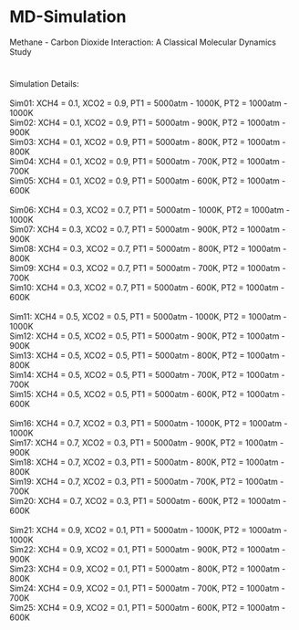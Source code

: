 # MD-Simulation
Methane - Carbon Dioxide Interaction: A Classical Molecular Dynamics Study
#
Simulation Details:</br></br>
Sim01: XCH4 = 0.1, XCO2 = 0.9, PT1 = 5000atm - 1000K, PT2 = 1000atm - 1000K</br>
Sim02: XCH4 = 0.1, XCO2 = 0.9, PT1 = 5000atm - 900K, PT2 = 1000atm - 900K</br>
Sim03: XCH4 = 0.1, XCO2 = 0.9, PT1 = 5000atm - 800K, PT2 = 1000atm - 800K</br>
Sim04: XCH4 = 0.1, XCO2 = 0.9, PT1 = 5000atm - 700K, PT2 = 1000atm - 700K</br>
Sim05: XCH4 = 0.1, XCO2 = 0.9, PT1 = 5000atm - 600K, PT2 = 1000atm - 600K</br></br>
Sim06: XCH4 = 0.3, XCO2 = 0.7, PT1 = 5000atm - 1000K, PT2 = 1000atm - 1000K</br>
Sim07: XCH4 = 0.3, XCO2 = 0.7, PT1 = 5000atm - 900K, PT2 = 1000atm - 900K</br>
Sim08: XCH4 = 0.3, XCO2 = 0.7, PT1 = 5000atm - 800K, PT2 = 1000atm - 800K</br>
Sim09: XCH4 = 0.3, XCO2 = 0.7, PT1 = 5000atm - 700K, PT2 = 1000atm - 700K</br>
Sim10: XCH4 = 0.3, XCO2 = 0.7, PT1 = 5000atm - 600K, PT2 = 1000atm - 600K</br></br>
Sim11: XCH4 = 0.5, XCO2 = 0.5, PT1 = 5000atm - 1000K, PT2 = 1000atm - 1000K</br>
Sim12: XCH4 = 0.5, XCO2 = 0.5, PT1 = 5000atm - 900K, PT2 = 1000atm - 900K</br>
Sim13: XCH4 = 0.5, XCO2 = 0.5, PT1 = 5000atm - 800K, PT2 = 1000atm - 800K</br>
Sim14: XCH4 = 0.5, XCO2 = 0.5, PT1 = 5000atm - 700K, PT2 = 1000atm - 700K</br>
Sim15: XCH4 = 0.5, XCO2 = 0.5, PT1 = 5000atm - 600K, PT2 = 1000atm - 600K</br></br>
Sim16: XCH4 = 0.7, XCO2 = 0.3, PT1 = 5000atm - 1000K, PT2 = 1000atm - 1000K</br>
Sim17: XCH4 = 0.7, XCO2 = 0.3, PT1 = 5000atm - 900K, PT2 = 1000atm - 900K</br>
Sim18: XCH4 = 0.7, XCO2 = 0.3, PT1 = 5000atm - 800K, PT2 = 1000atm - 800K</br>
Sim19: XCH4 = 0.7, XCO2 = 0.3, PT1 = 5000atm - 700K, PT2 = 1000atm - 700K</br>
Sim20: XCH4 = 0.7, XCO2 = 0.3, PT1 = 5000atm - 600K, PT2 = 1000atm - 600K</br></br>
Sim21: XCH4 = 0.9, XCO2 = 0.1, PT1 = 5000atm - 1000K, PT2 = 1000atm - 1000K</br>
Sim22: XCH4 = 0.9, XCO2 = 0.1, PT1 = 5000atm - 900K, PT2 = 1000atm - 900K</br>
Sim23: XCH4 = 0.9, XCO2 = 0.1, PT1 = 5000atm - 800K, PT2 = 1000atm - 800K</br>
Sim24: XCH4 = 0.9, XCO2 = 0.1, PT1 = 5000atm - 700K, PT2 = 1000atm - 700K</br>
Sim25: XCH4 = 0.9, XCO2 = 0.1, PT1 = 5000atm - 600K, PT2 = 1000atm - 600K
